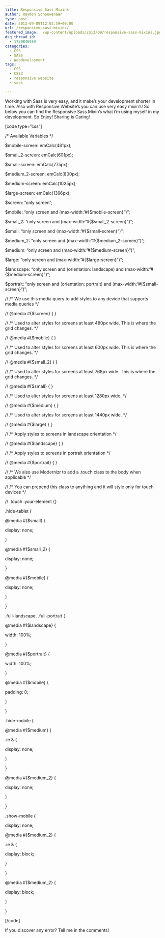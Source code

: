 ```yaml
---
title: Responsive Sass Mixins
author: Raymon Schouwenaar
type: post
date: 2013-09-09T12:02:59+00:00
url: /responsive-sass-mixins/
featured_image:  /wp-content/uploads/2013/09/responsive-sass-mixins.jpg
dsq_thread_id:
  - 1739846989
categories:
  - CSS
  - SASS
  - Webdevelopment
tags:
  - CSS
  - CSS3
  - responsive website
  - sass

---
```

Working with Sass is very easy, and it make&#8217;s your development shorter in time. Also with Responsive Website&#8217;s you can use very easy mixin&#8217;s! So below you can find the Responsive Sass Mixin&#8217;s what i&#8217;m using myself in my development. So Enjoy! Sharing is Caring!

[code type=&#8221;css&#8221;]

/\* Available Variables \*/

$mobile-screen: emCalc(481px);

$small_2-screen: emCalc(601px);

$small-screen: emCalc(775px);

$medium_2-screen: emCalc(800px);

$medium-screen: emCalc(1025px);

$large-screen: emCalc(1366px);

$screen: &#8220;only screen&#8221;;

$mobile: &#8220;only screen and (max-width:&#8221;#{$mobile-screen}&#8221;)&#8221;;

$small\_2: &#8220;only screen and (max-width:&#8221;#{$small\_2-screen}&#8221;)&#8221;;

$small: &#8220;only screen and (max-width:&#8221;#{$small-screen}&#8221;)&#8221;;

$medium\_2: &#8220;only screen and (max-width:&#8221;#{$medium\_2-screen}&#8221;)&#8221;;

$medium: &#8220;only screen and (max-width:&#8221;#{$medium-screen}&#8221;)&#8221;;

$large: &#8220;only screen and (max-width:&#8221;#{$large-screen}&#8221;)&#8221;;

$landscape: &#8220;only screen and (orientation: landscape) and (max-width:&#8221;#{$medium-screen}&#8221;)&#8221;;

$portrait: &#8220;only screen and (orientation: portrait) and (max-width:&#8221;#{$small-screen}&#8221;)&#8221;;

// /\* We use this media query to add styles to any device that supports media queries \*/

// @media #{$screen} { }

// /\* Used to alter styles for screens at least 480px wide. This is where the grid changes. \*/

// @media #{$mobile} { }

// /\* Used to alter styles for screens at least 600px wide. This is where the grid changes. \*/

// @media #{$small_2} { }

// /\* Used to alter styles for screens at least 768px wide. This is where the grid changes. \*/

// @media #{$small} { }

// /\* Used to alter styles for screens at least 1280px wide. \*/

// @media #{$medium} { }

// /\* Used to alter styles for screens at least 1440px wide. \*/

// @media #{$large} { }

// /\* Apply styles to screens in landscape orientation \*/

// @media #{$landscape} { }

// /\* Apply styles to screens in portrait orientation \*/

// @media #{$portrait} { }

// /\* We also use Modernizr to add a .touch class to the body when applicable \*/

// /\* You can prepend this class to anything and it will style only for touch devices \*/

// .touch .your-element {}

.hide-tablet {

@media #{$small} {

display: none;

}

@media #{$small_2} {

display: none;

}

@media #{$mobile} {

display: none;

}

}

.full-landscape, .full-portrait {

@media #{$landscape} {

width: 100%;

}

@media #{$portrait} {

width: 100%;

}

@media #{$mobile} {

padding: 0;

}

}

.hide-mobile {

@media #{$medium} {

.ie & {

display: none;

}

}

@media #{$medium_2} {

display: none;

}

}

.show-mobile {

display: none;

@media #{$medium_2} {

.ie & {

display: block;

}

}

@media #{$medium_2} {

display: block;

}

}

[/code]

If you discover any error? Tell me in the comments!